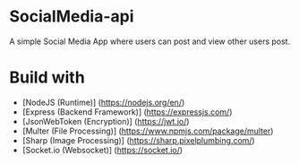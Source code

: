 # SocialMedia-api
A simple Social Media App where users can post and view other users post.


# Build with  

- [NodeJS (Runtime)] (https://nodejs.org/en/)
- [Express (Backend Framework)] (https://expressjs.com/)
- [JsonWebToken (Encryption)] (https://jwt.io/)
- [Multer (File Processing)] (https://www.npmjs.com/package/multer)
- [Sharp (Image Processing)] (https://sharp.pixelplumbing.com/)
- [Socket.io (Websocket)] (https://socket.io/)
